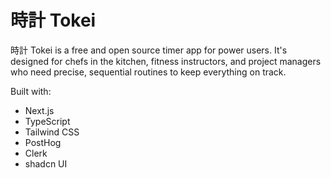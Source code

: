 # 時計 Tokei

時計 Tokei is a free and open source timer app for power users. It's designed for chefs in the kitchen, fitness instructors, and project managers who need precise, sequential routines to keep everything on track.

Built with:

- Next.js
- TypeScript
- Tailwind CSS
- PostHog
- Clerk
- shadcn UI
